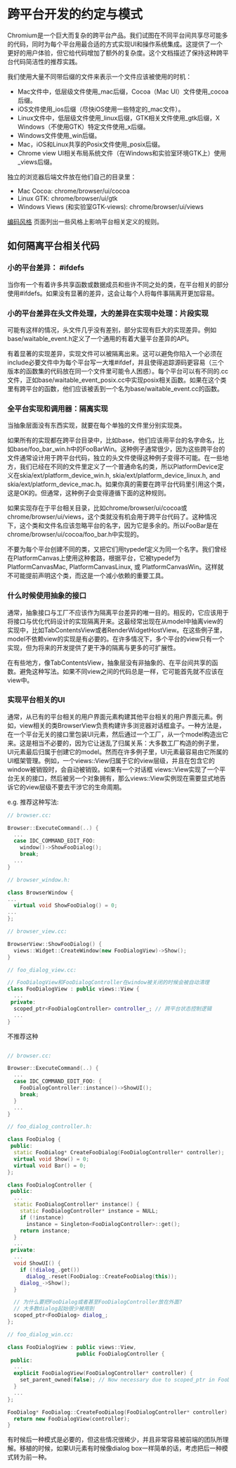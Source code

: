 # 跨平台开发的约定与模式

Chromium是一个巨大而复杂的跨平台产品。我们试图在不同平台间共享尽可能多的代码，同时为每个平台用最合适的方式实现UI和操作系统集成。这提供了一个更好的用户体验，但它给代码增加了额外的复杂度。这个文档描述了保持这种跨平台代码简洁性的推荐实践。

我们使用大量不同带后缀的文件来表示一个文件应该被使用的时机：

- Mac文件中，低层级文件使用_mac后缀，Cocoa（Mac UI）文件使用_cocoa后缀。
- iOS文件使用_ios后缀（尽快iOS使用一些特定的_mac文件）。
- Linux文件中，低层级文件使用_linux后缀，GTK相关文件使用_gtk后缀，X Windows（不使用GTK）特定文件使用_x后缀。
- Windows文件使用_win后缀。
- Mac，iOS和Linux共享的Posix文件使用_posix后缀。
- Chrome view UI相关布局系统文件（在Windows和实验室环境GTK上）使用_views后缀。

独立的浏览器后端文件放在他们自己的目录里：

- Mac Cocoa: chrome/browser/ui/cocoa
- Linux GTK: chrome/browser/ui/gtk
- Windows Views (和实验室GTK-views): chrome/browser/ui/views

[编码风格](https://www.chromium.org/developers/coding-style) 页面列出一些风格上影响平台相关定义的规则。

## 如何隔离平台相关代码

### 小的平台差异： #ifdefs

当你有一个有着许多共享函数或数据成员和些许不同之处的类，在平台相关的部分使用#ifdefs。如果没有显著的差异，这会让每个人将每件事隔离开更加容易。

### 小的平台差异在头文件处理，大的差异在实现中处理：片段实现

可能有这样的情况，头文件几乎没有差别，部分实现有巨大的实现差异。例如base/waitable_event.h定义了一个通用的有着大量平台差异的API。

有着显著的实现差异，实现文件可以被隔离出来。这可以避免你陷入一个必须在include必要文件中为每个平台写一大堆#ifdef，并且使得追踪源码更容易（三个版本的函数集的代码放在同一个文件里可能令人困惑）。每个平台可以有不同的.cc文件，正如base/waitable_event_posix.cc中实现posix相关函数。如果在这个类里有跨平台的函数，他们应该被丢到一个名为base/waitable_event.cc的函数。

### 全平台实现和调用器：隔离实现

当抽象层面没有东西实现，就要在每个单独的文件里分别实现类。

如果所有的实现都在跨平台目录中，比如base，他们应该用平台的名字命名，比如base/foo_bar_win.h中的FooBarWin。这种例子通常很少，因为这些跨平台的文件通常设计用于跨平台代码，独立的头文件使得这种例子变得不可能。在一些地方，我们已经在不同的文件里定义了一个普通命名的类，所以PlatformDevice定义在skia/ext/platform_device_win.h, skia/ext/platform_device_linux.h, and skia/ext/platform_device_mac.h。如果你真的需要在跨平台代码里引用这个类，这是OK的。但通常，这种例子会变得遵循下面的这种规则。

如果实现存在于平台相关目录，比如chrome/browser/ui/cocoa或chrome/browser/ui/views，这个类就没有机会用于跨平台代码了。这种情况下，这个类和文件名应该忽略平台的名字，因为它是多余的。所以FooBar是在chrome/browser/ui/cocoa/foo_bar.h中实现的。

不要为每个平台创建不同的类，又把它们用typedef定义为同一个名字。我们曾经在PlatformCanvas上使用这种套路，根据平台，它被typedef为PlatformCanvasMac, PlatformCanvasLinux, 或 PlatformCanvasWin。这样就不可能提前声明这个类，而这是一个减小依赖的重要工具。

### 什么时候使用抽象的接口
通常，抽象接口与工厂不应该作为隔离平台差异的唯一目的。相反的，它应该用于将接口与优化代码设计的实现隔离开来。这最经常出现在从model中抽离view的实现中，比如TabContentsView或者RenderWidgetHostView。在这些例子里，model不依赖view的实现是有必要的。在许多情况下，多个平台的view只有一个实现，但为将来的开发提供了更干净的隔离与更多的可扩展性。

在有些地方，像TabContentsView，抽象层没有非抽象的、在平台间共享的函数。避免这种写法。如果不同view之间的代码总是一样，它可能首先就不应该在view中。

### 实现平台相关的UI

通常，从已有的平台相关的用户界面元素构建其他平台相关的用户界面元素。例如，view相关的类BrowserView负责构建许多浏览器对话框盒子。一种方法是，在一个平台无关的接口里包装UI元素，然后通过一个工厂，从一个model构造出它来。这是相当不必要的，因为它让迷乱了归属关系：大多数工厂构造的例子里，UI元素最后归属于创建它的model。然而在许多例子里，UI元素最容易由它所属的UI框架管理。例如，一个views::View归属于它的view层级，并且在包含它的window被销毁时，会自动被销毁。如果有一个对话框 views::View实现了一个平台无关的接口，然后被另一个对象拥有，那么views::View实例现在需要显式地告诉它的view层级不要去干涉它的生命周期。

e.g. 推荐这种写法:
```c++
// browser.cc:

Browser::ExecuteCommand(..) {
  ...
  case IDC_COMMAND_EDIT_FOO:
    window()->ShowFooDialog();
    break;
  ...
}

// browser_window.h:

class BrowserWindow {
...
  virtual void ShowFooDialog() = 0;
...
};

// browser_view.cc:

BrowserView::ShowFooDialog() {
  views::Widget::CreateWindow(new FooDialogView)->Show();
}

// foo_dialog_view.cc:

// FooDialogView和FooDialogController在window被关闭的时候会被自动清理
class FooDialogView : public views::View {
  ...
 private:
  scoped_ptr<FooDialogController> controller_; // 跨平台状态控制逻辑
  ...
}
```
不推荐这种
```c++

// browser.cc:

Browser::ExecuteCommand(..) {
  ...
  case IDC_COMMAND_EDIT_FOO: {
    FooDialogController::instance()->ShowUI();
    break;
  }
  ...
}

// foo_dialog_controller.h:

class FooDialog {
 public:
  static FooDialog* CreateFooDialog(FooDialogController* controller);
  virtual void Show() = 0;
  virtual void Bar() = 0;
};

class FooDialogController {
 public:
  ...
  static FooDialogController* instance() {
    static FooDialogController* instance = NULL;
    if (!instance)
      instance = Singleton<FooDialogController>::get();
    return instance;
  }
  ...
 private:
  ...
  void ShowUI() {
    if (!dialog_.get())
      dialog_.reset(FooDialog::CreateFooDialog(this));
    dialog_->Show();
  }

  // 为什么要把FooDialog或者甚至FooDialogController放在外面?
  // 大多数dialog起始很少被用到
  scoped_ptr<FooDialog> dialog_;
};

// foo_dialog_win.cc:

class FooDialogView : public views::View,
                      public FooDialogController {
 public:
  ...
  explicit FooDialogView(FooDialogController* controller) {
    set_parent_owned(false); // Now necessary due to scoped_ptr in FooDialogController.
  }
  ...
};

FooDialog* FooDialog::CreateFooDialog(FooDialogController* controller) {
  return new FooDialogView(controller);
}
```
有时候后一种模式是必要的，但这些情况很稀少，并且非常容易被前端的团队所理解。移植的时候，如果UI元素有时候像dialog box一样简单的话，考虑把后一种模式转为前一种。

